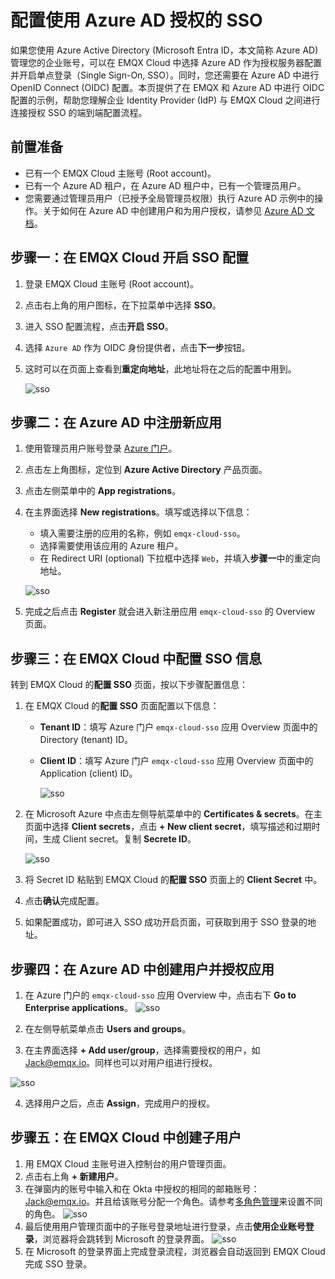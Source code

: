 # 配置使用 Azure AD 授权的 SSO

如果您使用 Azure Active Directory (Microsoft Entra ID，本文简称 Azure AD) 管理您的企业账号，可以在 EMQX Cloud 中选择 Azure AD 作为授权服务器配置并开启单点登录（Single Sign-On, SSO）。同时，您还需要在 Azure AD 中进行 OpenID Connect (OIDC) 配置。本页提供了在 EMQX 和 Azure AD 中进行 OIDC 配置的示例，帮助您理解企业 Identity Provider (IdP) 与 EMQX Cloud 之间进行连接授权 SSO 的端到端配置流程。

## 前置准备
- 已有一个 EMQX Cloud 主账号 (Root account)。
- 已有一个 Azure AD 租户，在 Azure AD 租户中，已有一个管理员用户。
- 您需要通过管理员用户（已授予全局管理员权限）执行 Azure AD 示例中的操作。关于如何在 Azure AD 中创建用户和为用户授权，请参见 [Azure AD 文档](https://learn.microsoft.com/zh-cn/azure/active-directory/fundamentals/)。

## 步骤一：在 EMQX Cloud 开启 SSO 配置

1. 登录 EMQX Cloud 主账号 (Root account)。

2. 点击右上角的用户图标，在下拉菜单中选择 **SSO**。

3. 进入 SSO 配置流程，点击**开启 SSO**。

4. 选择 `Azure AD` 作为 OIDC 身份提供者，点击**下一步**按钮。

5. 这时可以在页面上查看到**重定向地址**，此地址将在之后的配置中用到。
   
   ![sso](./_assets/sso1.png)


## 步骤二：在 Azure AD 中注册新应用
1. 使用管理员用户账号登录 [Azure 门户](https://portal.azure.com/#home)。

2. 点击左上角图标，定位到 **Azure Active Directory** 产品页面。

3. 点击左侧菜单中的 **App registrations**。

4. 在主界面选择 **New registrations**。填写或选择以下信息：

   - 填入需要注册的应用的名称，例如 `emqx-cloud-sso`。
   - 选择需要使用该应用的 Azure 租户。
   - 在 Redirect URI (optional) 下拉框中选择 `Web`，并填入**步骤一**中的重定向地址。

   ![sso](./_assets/azure_1.png)

5. 完成之后点击 **Register** 就会进入新注册应用 `emqx-cloud-sso` 的 Overview 页面。

## 步骤三：在 EMQX Cloud 中配置 SSO 信息

转到 EMQX Cloud 的**配置 SSO** 页面，按以下步骤配置信息：

1. 在 EMQX Cloud 的**配置 SSO** 页面配置以下信息：

   - **Tenant ID**：填写 Azure 门户 `emqx-cloud-sso` 应用 Overview 页面中的 Directory (tenant) ID。

   - **Client ID**：填写 Azure 门户 `emqx-cloud-sso` 应用 Overview 页面中的 Application (client) ID。

     ![sso](./_assets/azure_2.png)

2. 在 Microsoft Azure 中点击左侧导航菜单中的 **Certificates & secrets**。在主页面中选择 **Client secrets**，点击 **+ New client secret**，填写描述和过期时间，生成 Client secret。复制 **Secrete ID**。

     ![sso](./_assets/azure_3.png)

3. 将 Secret ID 粘贴到 EMQX Cloud 的**配置 SSO** 页面上的 **Client Secret** 中。

4. 点击**确认**完成配置。

5. 如果配置成功，即可进入 SSO 成功开启页面，可获取到用于 SSO 登录的地址。

## 步骤四：在 Azure AD 中创建用户并授权应用
1. 在 Azure 门户的 `emqx-cloud-sso` 应用 Overview 中，点击右下 **Go to Enterprise applications**。
    ![sso](./_assets/azure_4.png)

2. 在左侧导航菜单点击 **Users and groups**。

3. 在主界面选择 **+ Add user/group**，选择需要授权的用户，如 Jack@emqx.io。同样也可以对用户组进行授权。

  <img src="./_assets/azure_5.png" alt="sso"  />

4. 选择用户之后，点击 **Assign**，完成用户的授权。

## 步骤五：在 EMQX Cloud 中创建子用户
1. 用 EMQX Cloud 主账号进入控制台的用户管理页面。
2. 点击右上角 **+ 新建用户**。
3. 在弹窗内的账号中输入和在 Okta 中授权的相同的邮箱账号： Jack@emqx.io。并且给该账号分配一个角色。请参考[多角色管理](./role.md)来设置不同的角色。
 ![sso](./_assets/sso3.png)
4. 最后使用用户管理页面中的子账号登录地址进行登录，点击**使用企业账号登录**，浏览器将会跳转到 Microsoft 的登录界面。
![sso](./_assets/sso4.png)
5. 在 Microsoft 的登录界面上完成登录流程，浏览器会自动返回到 EMQX Cloud 完成 SSO 登录。

